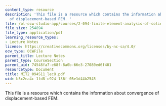 ```yaml
---
content_type: resource
description: 'This file is a resource which contains the information about convergence
  of displacement-based FEM. '
file: /ol-ocw-studio-app/courses/2-094-finite-element-analysis-of-solids-and-fluids-ii-spring-2011/b5c2ea4c1fd8c924136f05e1d44b2545_MIT2_094S11_lec8.pdf
file_size: 254894
file_type: application/pdf
learning_resource_types:
- Lecture Notes
license: https://creativecommons.org/licenses/by-nc-sa/4.0/
ocw_type: OCWFile
parent_title: Lecture Notes
parent_type: CourseSection
parent_uid: 74548fa7-e68f-8a0b-66e3-27080ed6f401
resourcetype: Document
title: MIT2_094S11_lec8.pdf
uid: b5c2ea4c-1fd8-c924-136f-05e1d44b2545
---
```

This file is a resource which contains the information about convergence of displacement-based FEM. 